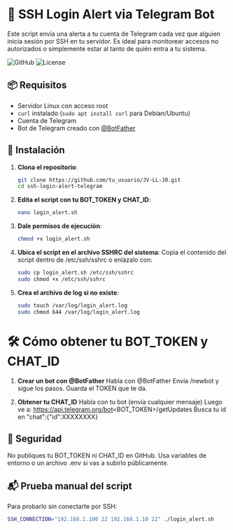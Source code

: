 # 🔐 SSH Login Alert via Telegram Bot

Este script envía una alerta a tu cuenta de Telegram cada vez que alguien inicia sesión por SSH en tu servidor. Es ideal para monitorear accesos no autorizados o simplemente estar al tanto de quién entra a tu sistema.

![GitHub](https://img.shields.io/badge/Version-1.0-blue)
![License](https://img.shields.io/badge/License-MIT-green)

## 📦 Requisitos

- Servidor Linux con acceso root
- `curl` instalado (`sudo apt install curl` para Debian/Ubuntu)
- Cuenta de Telegram
- Bot de Telegram creado con [@BotFather](https://t.me/BotFather)


## 🚀 Instalación

1. **Clona el repositorio**:
   ```bash
   git clone https://github.com/tu_usuario/JV-LL-J0.git
   cd ssh-login-alert-telegram
   
2. **Edita el script con tu BOT_TOKEN y CHAT_ID**:
   ```bash
   nano login_alert.sh

4. **Dale permisos de ejecución**:
   ```bash
   chmod +x login_alert.sh
   
6. **Ubica el script en el archivo SSHRC del sistema**:
   Copia el contenido del script dentro de /etc/ssh/sshrc o enlázalo con:
   ```bash
   sudo cp login_alert.sh /etc/ssh/sshrc
   sudo chmod +x /etc/ssh/sshrc
   
8. **Crea el archivo de log si no existe**:
   ```bash
   sudo touch /var/log/login_alert.log
   sudo chmod 644 /var/log/login_alert.log

# 🛠️ Cómo obtener tu BOT_TOKEN y CHAT_ID
1. **Crear un bot con @BotFather**
  Habla con @BotFather
  Envía /newbot y sigue los pasos.
  Guarda el TOKEN que te da.

2. **Obtener tu CHAT_ID**
Habla con tu bot (envía cualquier mensaje)
Luego ve a:
https://api.telegram.org/bot<BOT_TOKEN>/getUpdates
Busca tu id en "chat":{"id":XXXXXXXX}

## 🔐 Seguridad
No publiques tu BOT_TOKEN ni CHAT_ID en GitHub. Usa variables de entorno o un archivo .env si vas a subirlo públicamente.

## 📬 Prueba manual del script
Para probarlo sin conectarte por SSH:
```bash
SSH_CONNECTION="192.168.1.100 22 192.168.1.10 22" ./login_alert.sh

